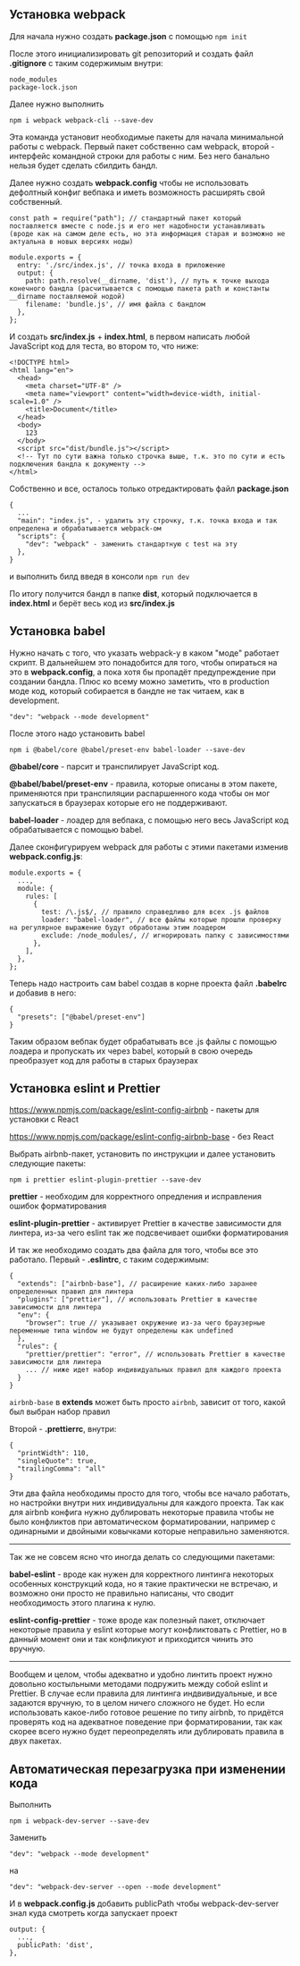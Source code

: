 ## Установка webpack

Для начала нужно создать **package.json** с помощью `npm init`

После этого инициализировать git репозиторий и создать файл **.gitignore** с таким содержимым внутри:

```
node_modules
package-lock.json
```

Далее нужно выполнить

```
npm i webpack webpack-cli --save-dev
```

Эта команда установит необходимые пакеты для начала минимальной работы с webpack. Первый пакет собственно сам webpack, второй - интерфейс командной строки для работы с ним. Без него банально нельзя будет сделать сбилдить бандл.

Далее нужно создать **webpack.config** чтобы не использовать дефолтный конфиг вебпака и иметь возможность расширять свой собственный.

```
const path = require("path"); // стандартный пакет который поставляется вместе с node.js и его нет надобности устанавливать (вроде как на самом деле есть, но эта информация старая и возможно не актуальна в новых версиях ноды)

module.exports = {
  entry: './src/index.js', // точка входа в приложение
  output: {
    path: path.resolve(__dirname, 'dist'), // путь к точке выхода конечного бандла (расчитывается с помощью пакета path и константы __dirname поставляемой нодой)
    filename: 'bundle.js', // имя файла с бандлом
  },
};
```

И создать **src/index.js** + **index.html**, в первом написать любой JavaScript код для теста, во втором то, что ниже:

```
<!DOCTYPE html>
<html lang="en">
  <head>
    <meta charset="UTF-8" />
    <meta name="viewport" content="width=device-width, initial-scale=1.0" />
    <title>Document</title>
  </head>
  <body>
    123
  </body>
  <script src="dist/bundle.js"></script>
  <!-- Тут по сути важна только строчка выше, т.к. это по сути и есть подключения бандла к документу -->
</html>
```

Собственно и все, осталось только отредактировать файл **package.json**

```
{
  ...
  "main": "index.js", - удалить эту строчку, т.к. точка входа и так определена и обрабатывается webpack-ом
  "scripts": {
    "dev": "webpack" - заменить стандартную с test на эту
  },
}

```

и выполнить билд введя в консоли `npm run dev`

По итогу получится бандл в папке **dist**, который подключается в **index.html** и берёт весь код из **src/index.js**

## Установка babel

Нужно начать с того, что указать webpack-у в каком "моде" работает скрипт. В дальнейшем это понадобится для того, чтобы опираться на это в **webpack.config**, а пока хотя бы пропадёт предупреждение при создании бандла.
Плюс ко всему можно заметить, что в production моде код, который собирается в бандле не так читаем, как в development.

```
"dev": "webpack --mode development"
```

После этого надо установить babel

```
npm i @babel/core @babel/preset-env babel-loader --save-dev
```

**@babel/core** - парсит и транспилирует JavaScript код.

**@babel/babel/preset-env** - правила, которые описаны в этом пакете, применяются при транспиляции распаршенного кода чтобы он мог запускаться в браузерах которые его не поддерживают.

**babel-loader** - лоадер для вебпака, с помощью него весь JavaScript код обрабатывается с помощью babel.

Далее сконфигурируем webpack для работы с этими пакетами изменив **webpack.config.js**:

```
module.exports = {
  ...,
  module: {
    rules: [
      {
        test: /\.js$/, // правило справедливо для всех .js файлов
        loader: "babel-loader", // все файлы которые прошли проверку на регулярное выражение будут обработаны этим лоадером
        exclude: /node_modules/, // игнорировать папку с зависимостями
      },
    ],
  },
};
```

Теперь надо настроить сам babel создав в корне проекта файл **.babelrc** и добавив в него:

```
{
  "presets": ["@babel/preset-env"]
}
```

Таким образом вебпак будет обрабатывать все .js файлы с помощью лоадера и пропускать их через babel, который в свою очередь преобразует код для работы в старых браузерах

## Установка eslint и Prettier

https://www.npmjs.com/package/eslint-config-airbnb - пакеты для установки с React

https://www.npmjs.com/package/eslint-config-airbnb-base - без React

Выбрать airbnb-пакет, установить по инструкции и далее установить следующие пакеты:

```
npm i prettier eslint-plugin-prettier --save-dev
```

**prettier** - необходим для корректного опредления и исправления ошибок форматирования

**eslint-plugin-prettier** - активирует Prettier в качестве зависимости для линтера, из-за чего eslint так же подсвечивает ошибки форматирования

И так же необходимо создать два файла для того, чтобы все это работало. Первый - **.eslintrc**, с таким содержимым:

```
{
  "extends": ["airbnb-base"], // расширение каких-либо заранее определенных правил для линтера
  "plugins": ["prettier"], // использовать Prettier в качестве зависимости для линтера
  "env": {
    "browser": true // указывает окружение из-за чего браузерные переменные типа window не будут определены как undefined
  },
  "rules": {
    "prettier/prettier": "error", // использовать Prettier в качестве зависимости для линтера
    ... // ниже идет набор индивидуальных правил для каждого проекта
  }
}
```

`airbnb-base` в **extends** может быть просто `airbnb`, зависит от того, какой был выбран набор правил

Второй - **.prettierrc**, внутри:

```
{
  "printWidth": 110,
  "singleQuote": true,
  "trailingComma": "all"
}
```

Эти два файла необходимы просто для того, чтобы все начало работать, но настройки внутри них индивидуальны для каждого проекта. Так как для airbnb конфига нужно дублировать некоторые правила чтобы не было конфликтов при автоматическом форматировании, например с одинарными и двойными ковычками которые неправильно заменяются.

---

Так же не совсем ясно что иногда делать со следующими пакетами:

**babel-eslint** - вроде как нужен для корректного линтинга некоторых особенных конструкций кода, но я такие практически не встречаю, и возможно они просто не правильно написаны, что сводит необходимость этого плагина к нулю.

**eslint-config-prettier** - тоже вроде как полезный пакет, отключает некоторые правила у eslint которые могут конфликтовать с Prettier, но в данный момент они и так конфликуют и приходится чинить это вручную.

---

Вообщем и целом, чтобы адекватно и удобно линтить проект нужно довольно костыльными методами подружить между собой eslint и Prettier. В случае если правила для линтинга индвивидуальные, и все задаются вручную, то в целом ничего сложного не будет. Но если использовать какое-либо готовое решение по типу airbnb, то придётся проверять код на адекватное поведение при форматировании, так как скорее всего нужно будет переопределять или дублировать правила в двух пакетах.

## Автоматическая перезагрузка при изменении кода

Выполнить

```
npm i webpack-dev-server --save-dev
```

Заменить

```
"dev": "webpack --mode development"
```

на

```
"dev": "webpack-dev-server --open --mode development"
```

И в **webpack.config.js** добавить publicPath чтобы webpack-dev-server знал куда смотреть когда запускает проект

```
output: {
  ...,
  publicPath: 'dist',
},
```
